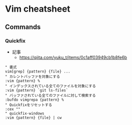 # Vim cheatsheet

## Commands

### Quickfix

- 記事
    - https://qiita.com/yuku_t/items/0c1aff03949cb1b8fe6b

```vim
" 書式
vim[grep] {pattern} {file} ...
" カレントバッファを対象にする
:vim {pattern} %
" インデックスされている全てのファイルを対象にする
:vim {pattern} `git ls-files`
" バッファされている全てのファイルに対して検索する
:bufdo vimgrepa {pattern} %
" Quickfixをリセットする
:cex ""
" quickfix-windows
:vim {pattern} {file} | cw
```
